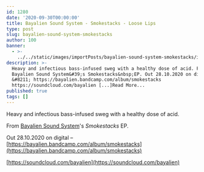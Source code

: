 ```yaml
---
id: 1280
date: '2020-09-30T00:00:00'
title: Bayalien Sound System - Smokestacks - Loose Lips
type: post
slug: bayalien-sound-system-smokestacks
author: 100
banner:
  - >-
    ../../static/images/importPosts/bayalien-sound-system-smokestacks/image1280.jpeg
description: >-
  Heavy and infectious bass-infused sweg with a healthy dose of acid. From
  Bayalien Sound System&#39;s Smokestacks&nbsp;EP. Out 28.10.2020 on digital
  &#8211; https://bayalien.bandcamp.com/album/smokestacks
  https://soundcloud.com/bayalien [...]Read More...
published: true
tags: []
---
```

Heavy and infectious bass-infused sweg with a healthy dose of acid.

From [Bayalien Sound System](https://bayalien.bandcamp.com/)'s _Smokestacks_ EP.

Out 28.10.2020 on digital – [https://bayalien.bandcamp.com/album/smokestacks](https://bayalien.bandcamp.com/album/smokestacks)  
[](https://soundcloud.com/bayalien)

[https://soundcloud.com/bayalien](https://soundcloud.com/bayalien)